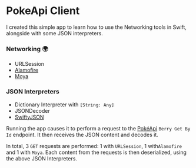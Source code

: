 # PokeApi Client

I created this simple app to learn how to use the Networking tools in Swift, alongside with some JSON interpreters.

### Networking 🌍
* URLSession
* [Alamofire](https://github.com/Alamofire/Alamofire/)
* [Moya](https://github.com/Moya/Moya)

### JSON Interpreters
* Dictionary Interpreter with `[String: Any]`
* JSONDecoder 
* [SwiftyJSON](https://github.com/SwiftyJSON/SwiftyJSON)

Running the app causes it to perform a request to the [PokéApi](https://pokeapi.co) `Berry Get By Id` endpoint. It then receives the JSON content and decodes it.

In total, 3 `GET` requests are performed: 1 with `URLSession`, 1 with`Alamofire` and 1 with `Moya`. Each content from the requests is then deserialized, using the above JSON Interpreters.
